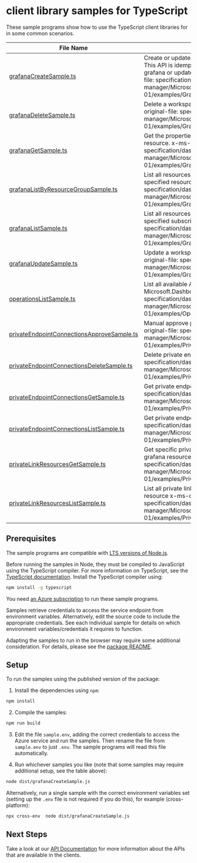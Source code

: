 # client library samples for TypeScript

These sample programs show how to use the TypeScript client libraries for in some common scenarios.

| **File Name**                                                                         | **Description**                                                                                                                                                                                                                                                                   |
| ------------------------------------------------------------------------------------- | --------------------------------------------------------------------------------------------------------------------------------------------------------------------------------------------------------------------------------------------------------------------------------- |
| [grafanaCreateSample.ts][grafanacreatesample]                                         | Create or update a workspace for Grafana resource. This API is idempotent, so user can either create a new grafana or update an existing grafana. x-ms-original-file: specification/dashboard/resource-manager/Microsoft.Dashboard/stable/2022-08-01/examples/Grafana_Create.json |
| [grafanaDeleteSample.ts][grafanadeletesample]                                         | Delete a workspace for Grafana resource. x-ms-original-file: specification/dashboard/resource-manager/Microsoft.Dashboard/stable/2022-08-01/examples/Grafana_Delete.json                                                                                                          |
| [grafanaGetSample.ts][grafanagetsample]                                               | Get the properties of a specific workspace for Grafana resource. x-ms-original-file: specification/dashboard/resource-manager/Microsoft.Dashboard/stable/2022-08-01/examples/Grafana_Get.json                                                                                     |
| [grafanaListByResourceGroupSample.ts][grafanalistbyresourcegroupsample]               | List all resources of workspaces for Grafana under the specified resource group. x-ms-original-file: specification/dashboard/resource-manager/Microsoft.Dashboard/stable/2022-08-01/examples/Grafana_ListByResourceGroup.json                                                     |
| [grafanaListSample.ts][grafanalistsample]                                             | List all resources of workspaces for Grafana under the specified subscription. x-ms-original-file: specification/dashboard/resource-manager/Microsoft.Dashboard/stable/2022-08-01/examples/Grafana_List.json                                                                      |
| [grafanaUpdateSample.ts][grafanaupdatesample]                                         | Update a workspace for Grafana resource. x-ms-original-file: specification/dashboard/resource-manager/Microsoft.Dashboard/stable/2022-08-01/examples/Grafana_Update.json                                                                                                          |
| [operationsListSample.ts][operationslistsample]                                       | List all available API operations provided by Microsoft.Dashboard. x-ms-original-file: specification/dashboard/resource-manager/Microsoft.Dashboard/stable/2022-08-01/examples/Operations_List.json                                                                               |
| [privateEndpointConnectionsApproveSample.ts][privateendpointconnectionsapprovesample] | Manual approve private endpoint connection x-ms-original-file: specification/dashboard/resource-manager/Microsoft.Dashboard/stable/2022-08-01/examples/PrivateEndpointConnections_Approve.json                                                                                    |
| [privateEndpointConnectionsDeleteSample.ts][privateendpointconnectionsdeletesample]   | Delete private endpoint connection x-ms-original-file: specification/dashboard/resource-manager/Microsoft.Dashboard/stable/2022-08-01/examples/PrivateEndpointConnections_Delete.json                                                                                             |
| [privateEndpointConnectionsGetSample.ts][privateendpointconnectionsgetsample]         | Get private endpoint connections. x-ms-original-file: specification/dashboard/resource-manager/Microsoft.Dashboard/stable/2022-08-01/examples/PrivateEndpointConnections_Get.json                                                                                                 |
| [privateEndpointConnectionsListSample.ts][privateendpointconnectionslistsample]       | Get private endpoint connection x-ms-original-file: specification/dashboard/resource-manager/Microsoft.Dashboard/stable/2022-08-01/examples/PrivateEndpointConnections_List.json                                                                                                  |
| [privateLinkResourcesGetSample.ts][privatelinkresourcesgetsample]                     | Get specific private link resource information for this grafana resource x-ms-original-file: specification/dashboard/resource-manager/Microsoft.Dashboard/stable/2022-08-01/examples/PrivateLinkResources_Get.json                                                                |
| [privateLinkResourcesListSample.ts][privatelinkresourceslistsample]                   | List all private link resources information for this grafana resource x-ms-original-file: specification/dashboard/resource-manager/Microsoft.Dashboard/stable/2022-08-01/examples/PrivateLinkResources_List.json                                                                  |

## Prerequisites

The sample programs are compatible with [LTS versions of Node.js](https://nodejs.org/about/releases/).

Before running the samples in Node, they must be compiled to JavaScript using the TypeScript compiler. For more information on TypeScript, see the [TypeScript documentation][typescript]. Install the TypeScript compiler using:

```bash
npm install -g typescript
```

You need [an Azure subscription][freesub] to run these sample programs.

Samples retrieve credentials to access the service endpoint from environment variables. Alternatively, edit the source code to include the appropriate credentials. See each individual sample for details on which environment variables/credentials it requires to function.

Adapting the samples to run in the browser may require some additional consideration. For details, please see the [package README][package].

## Setup

To run the samples using the published version of the package:

1. Install the dependencies using `npm`:

```bash
npm install
```

2. Compile the samples:

```bash
npm run build
```

3. Edit the file `sample.env`, adding the correct credentials to access the Azure service and run the samples. Then rename the file from `sample.env` to just `.env`. The sample programs will read this file automatically.

4. Run whichever samples you like (note that some samples may require additional setup, see the table above):

```bash
node dist/grafanaCreateSample.js
```

Alternatively, run a single sample with the correct environment variables set (setting up the `.env` file is not required if you do this), for example (cross-platform):

```bash
npx cross-env  node dist/grafanaCreateSample.js
```

## Next Steps

Take a look at our [API Documentation][apiref] for more information about the APIs that are available in the clients.

[grafanacreatesample]: https://github.com/Azure/azure-sdk-for-js/blob/main/sdk/dashboard/arm-dashboard/samples/v1/typescript/src/grafanaCreateSample.ts
[grafanadeletesample]: https://github.com/Azure/azure-sdk-for-js/blob/main/sdk/dashboard/arm-dashboard/samples/v1/typescript/src/grafanaDeleteSample.ts
[grafanagetsample]: https://github.com/Azure/azure-sdk-for-js/blob/main/sdk/dashboard/arm-dashboard/samples/v1/typescript/src/grafanaGetSample.ts
[grafanalistbyresourcegroupsample]: https://github.com/Azure/azure-sdk-for-js/blob/main/sdk/dashboard/arm-dashboard/samples/v1/typescript/src/grafanaListByResourceGroupSample.ts
[grafanalistsample]: https://github.com/Azure/azure-sdk-for-js/blob/main/sdk/dashboard/arm-dashboard/samples/v1/typescript/src/grafanaListSample.ts
[grafanaupdatesample]: https://github.com/Azure/azure-sdk-for-js/blob/main/sdk/dashboard/arm-dashboard/samples/v1/typescript/src/grafanaUpdateSample.ts
[operationslistsample]: https://github.com/Azure/azure-sdk-for-js/blob/main/sdk/dashboard/arm-dashboard/samples/v1/typescript/src/operationsListSample.ts
[privateendpointconnectionsapprovesample]: https://github.com/Azure/azure-sdk-for-js/blob/main/sdk/dashboard/arm-dashboard/samples/v1/typescript/src/privateEndpointConnectionsApproveSample.ts
[privateendpointconnectionsdeletesample]: https://github.com/Azure/azure-sdk-for-js/blob/main/sdk/dashboard/arm-dashboard/samples/v1/typescript/src/privateEndpointConnectionsDeleteSample.ts
[privateendpointconnectionsgetsample]: https://github.com/Azure/azure-sdk-for-js/blob/main/sdk/dashboard/arm-dashboard/samples/v1/typescript/src/privateEndpointConnectionsGetSample.ts
[privateendpointconnectionslistsample]: https://github.com/Azure/azure-sdk-for-js/blob/main/sdk/dashboard/arm-dashboard/samples/v1/typescript/src/privateEndpointConnectionsListSample.ts
[privatelinkresourcesgetsample]: https://github.com/Azure/azure-sdk-for-js/blob/main/sdk/dashboard/arm-dashboard/samples/v1/typescript/src/privateLinkResourcesGetSample.ts
[privatelinkresourceslistsample]: https://github.com/Azure/azure-sdk-for-js/blob/main/sdk/dashboard/arm-dashboard/samples/v1/typescript/src/privateLinkResourcesListSample.ts
[apiref]: https://docs.microsoft.com/javascript/api/@azure/arm-dashboard?view=azure-node-preview
[freesub]: https://azure.microsoft.com/free/
[package]: https://github.com/Azure/azure-sdk-for-js/tree/main/sdk/dashboard/arm-dashboard/README.md
[typescript]: https://www.typescriptlang.org/docs/home.html
